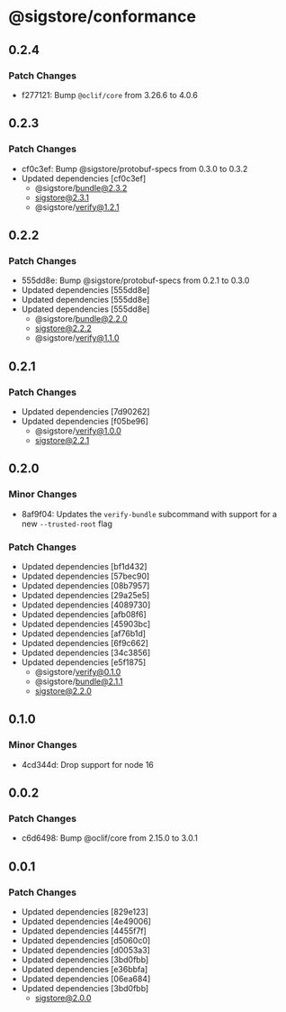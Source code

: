# @sigstore/conformance

## 0.2.4

### Patch Changes

- f277121: Bump `@oclif/core` from 3.26.6 to 4.0.6

## 0.2.3

### Patch Changes

- cf0c3ef: Bump @sigstore/protobuf-specs from 0.3.0 to 0.3.2
- Updated dependencies [cf0c3ef]
  - @sigstore/bundle@2.3.2
  - sigstore@2.3.1
  - @sigstore/verify@1.2.1

## 0.2.2

### Patch Changes

- 555dd8e: Bump @sigstore/protobuf-specs from 0.2.1 to 0.3.0
- Updated dependencies [555dd8e]
- Updated dependencies [555dd8e]
- Updated dependencies [555dd8e]
  - @sigstore/bundle@2.2.0
  - sigstore@2.2.2
  - @sigstore/verify@1.1.0

## 0.2.1

### Patch Changes

- Updated dependencies [7d90262]
- Updated dependencies [f05be96]
  - @sigstore/verify@1.0.0
  - sigstore@2.2.1

## 0.2.0

### Minor Changes

- 8af9f04: Updates the `verify-bundle` subcommand with support for a new `--trusted-root` flag

### Patch Changes

- Updated dependencies [bf1d432]
- Updated dependencies [57bec90]
- Updated dependencies [08b7957]
- Updated dependencies [29a25e5]
- Updated dependencies [4089730]
- Updated dependencies [afb08f6]
- Updated dependencies [45903bc]
- Updated dependencies [af76b1d]
- Updated dependencies [6f9c662]
- Updated dependencies [34c3856]
- Updated dependencies [e5f1875]
  - @sigstore/verify@0.1.0
  - @sigstore/bundle@2.1.1
  - sigstore@2.2.0

## 0.1.0

### Minor Changes

- 4cd344d: Drop support for node 16

## 0.0.2

### Patch Changes

- c6d6498: Bump @oclif/core from 2.15.0 to 3.0.1

## 0.0.1

### Patch Changes

- Updated dependencies [829e123]
- Updated dependencies [4e49006]
- Updated dependencies [4455f7f]
- Updated dependencies [d5060c0]
- Updated dependencies [d0053a3]
- Updated dependencies [3bd0fbb]
- Updated dependencies [e36bbfa]
- Updated dependencies [06ea684]
- Updated dependencies [3bd0fbb]
  - sigstore@2.0.0
